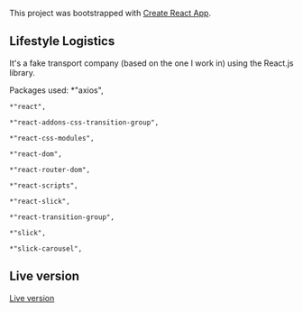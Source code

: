 This project was bootstrapped with [Create React App](https://github.com/facebook/create-react-app).

## Lifestyle Logistics
It's a fake transport company (based on the one I work in) using the React.js library. 

Packages used:
    *"axios", 
    
    *"react", 
    
    *"react-addons-css-transition-group", 
    
    *"react-css-modules", 
    
    *"react-dom", 
    
    *"react-router-dom", 
    
    *"react-scripts", 
    
    *"react-slick", 
    
    *"react-transition-group", 
    
    *"slick", 
    
    *"slick-carousel",

## Live version
[Live version](https://imaginesolo.github.io/lifestyle-logistics-react/)
